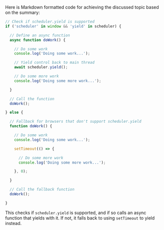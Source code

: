  Here is Markdown formatted code for achieving the discussed topic based on the summary:

```js
// Check if scheduler.yield is supported
if ('scheduler' in window && 'yield' in scheduler) {

  // Define an async function
  async function doWork() {

    // Do some work
    console.log('Doing some work...');

    // Yield control back to main thread
    await scheduler.yield();

    // Do some more work
    console.log('Doing some more work...');

  }

  // Call the function
  doWork();

} else {

  // Fallback for browsers that don't support scheduler.yield
  function doWork() {

    // Do some work
    console.log('Doing some work...');

    setTimeout(() => {

      // Do some more work
      console.log('Doing some more work...');

    }, 0);

  }

  // Call the fallback function
  doWork();

}
```

This checks if `scheduler.yield` is supported, and if so calls an async function that yields with it. If not, it falls back to using `setTimeout` to yield instead.